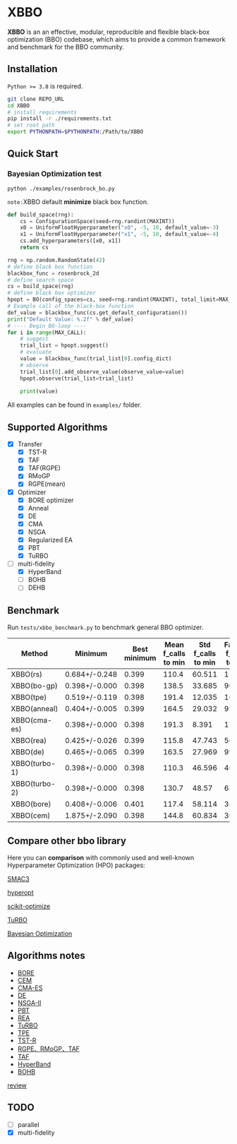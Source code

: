 # XBBO

**XBBO** is an an effective, modular, reproducible and flexible black-box optimization (BBO) codebase, which aims to provide a common framework and benchmark for the BBO community.

## Installation

`Python >= 3.8` is required.

```bash
git clone REPO_URL
cd XBBO
# install requirements
pip install -r ./requirements.txt
# set root path
export PYTHONPATH=$PYTHONPATH:/Path/to/XBBO
```

## Quick Start

### Bayesian Optimization test

`python ./examples/rosenbrock_bo.py`

`note:`XBBO default **minimize** black box function.

```python
def build_space(rng):
    cs = ConfigurationSpace(seed=rng.randint(MAXINT))
    x0 = UniformFloatHyperparameter("x0", -5, 10, default_value=-3)
    x1 = UniformFloatHyperparameter("x1", -5, 10, default_value=-4)
    cs.add_hyperparameters([x0, x1])
    return cs

rng = np.random.RandomState(42)
# define black box function
blackbox_func = rosenbrock_2d
# define search space
cs = build_space(rng)
# define black box optimizer
hpopt = BO(config_spaces=cs, seed=rng.randint(MAXINT), total_limit=MAX_CALL)
# Example call of the black-box function
def_value = blackbox_func(cs.get_default_configuration())
print("Default Value: %.2f" % def_value)
# ---- Begin BO-loop ----
for i in range(MAX_CALL):
    # suggest
    trial_list = hpopt.suggest()
    # evaluate 
    value = blackbox_func(trial_list[0].config_dict)
    # observe
    trial_list[0].add_observe_value(observe_value=value)
    hpopt.observe(trial_list=trial_list)
    
    print(value)  
```

All examples can be found in `examples/` folder.

## Supported Algorithms

- [X] Transfer
  - [X] TST-R
  - [X] TAF
  - [X] TAF(RGPE)
  - [X] RMoGP
  - [X] RGPE(mean)
- [X] Optimizer
  - [X] BORE optimizer
  - [X] Anneal
  - [X] DE
  - [X] CMA
  - [X] NSGA
  - [X] Regularized EA
  - [X] PBT
  - [X] TuRBO

- [ ] multi-fidelity
  - [x] HyperBand
  - [ ] BOHB
  - [ ] DEHB

## Benchmark

Run `tests/xbbo_benchmark.py` to benchmark general BBO optimizer.

| Method        | Minimum       | Best minimum | Mean f_calls to min | Std f_calls to min | Fastest f_calls to min |
| ------------- | ------------- | ------------ | ------------------- | ------------------ | ---------------------- |
| XBBO(rs)      | 0.684+/-0.248 | 0.399        | 110.4               | 60.511             | 17                     |
| XBBO(bo-gp)   | 0.398+/-0.000 | 0.398        | 138.5               | 33.685             | 90                     |
| XBBO(tpe)     | 0.519+/-0.119 | 0.398        | 191.4               | 12.035             | 162                    |
| XBBO(anneal)  | 0.404+/-0.005 | 0.399        | 164.5               | 29.032             | 92                     |
| XBBO(cma-es)  | 0.398+/-0.000 | 0.398        | 191.3               | 8.391              | 174                    |
| XBBO(rea)     | 0.425+/-0.026 | 0.399        | 115.8               | 47.743             | 56                     |
| XBBO(de)      | 0.465+/-0.065 | 0.399        | 163.5               | 27.969             | 99                     |
| XBBO(turbo-1) | 0.398+/-0.000 | 0.398        | 110.3               | 46.596             | 46                     |
| XBBO(turbo-2) | 0.398+/-0.000 | 0.398        | 130.7               | 48.57              | 68                     |
| XBBO(bore)    | 0.408+/-0.006 | 0.401        | 117.4               | 58.114             | 38                     |
| XBBO(cem)     | 1.875+/-2.090 | 0.398        | 144.8               | 60.834             | 36                     |

## Compare other bbo library

Here you can **comparison** with commonly used and well-known Hyperparameter Optimization (HPO) packages:

[SMAC3](tests/smac3/SMAC3.md)

[hyperopt](tests/hyperopt/hyperopt.md)

[scikit-optimize](tests/scikit_optimize/skopt.md)

[TuRBO](tests/turbo/turbo.md)

[Bayesian Optimization](tests/BayesianOptimization/bayes_opt.md)

## Algorithms notes

- [BORE](docs/BBO_paper_reading/BORE_BayesianOptimization_by_Density-Ratio_Estimation.pdf)
- [CEM](docs/BBO_paper_reading/cem.md)
- [CMA-ES](docs/BBO_paper_reading/cma-es.md)
- [DE](docs/BBO_paper_reading/de.md)
- [NSGA-II](docs/BBO_paper_reading/NSGA.md)
- [PBT](docs/BBO_paper_reading/pbt.md)
- [REA](docs/BBO_paper_reading/rea.md)
- [TuRBO](docs/BBO_paper_reading/Scalable_Global_Optimization_via_Local_Bayesian_Optimization.pdf)
- [TPE](docs/BBO_paper_reading/toy_tpe.pdf)
- [TST-R](docs/BBO_paper_reading/Two-stage_transfer_surrogate_model_for_automatic_hyperparameter_optimization.pdf)
- [RGPE、RMoGP、TAF](docs/BBO_paper_reading/Practical_Transfer_Learning_for_Bayesian_Optimization.pdf)
- [TAF](docs/BBO_paper_reading/Transfer_Bayesian_Optimization.pdf)
- [HyperBand](docs/BBO_paper_reading/Hyperband.pdf)
- [BOHB](docs/BBO_paper_reading/BOHB_Robust_and_Efficient_Hyperparameter_Optimization_at_Scale.pdf)

[review](docs/BBO_paper_reading/Hyper-Parameter_Optimization_A_Review_of_Algorithms_and_Applications.pdf)

## TODO

- [ ] parallel
- [x] multi-fidelity